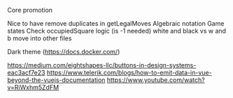 Core
promotion

Nice to have
remove duplicates in getLegalMoves
Algebraic notation
Game states
Check occupiedSquare logic (is -1 needed)
white and black vs w and b
move into other files


Dark theme (https://docs.docker.com/)

https://medium.com/eightshapes-llc/buttons-in-design-systems-eac3acf7e23
https://www.telerik.com/blogs/how-to-emit-data-in-vue-beyond-the-vuejs-documentation
https://www.youtube.com/watch?v=RiWxhm5ZdFM